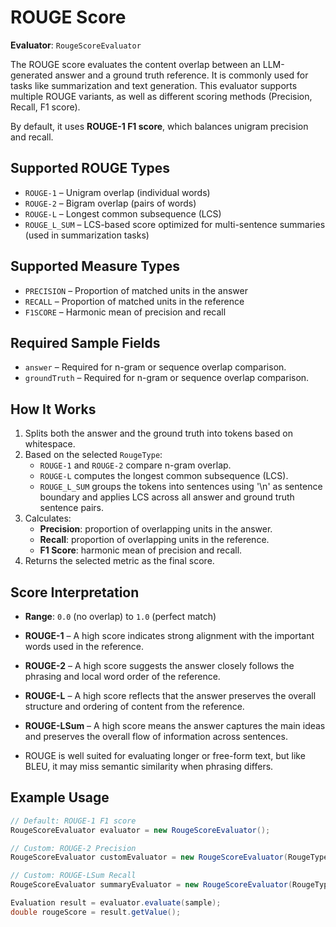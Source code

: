 # ROUGE Score

**Evaluator**: `RougeScoreEvaluator`

The ROUGE score evaluates the content overlap between an LLM-generated answer and a ground truth reference. It is
commonly used for tasks like summarization and text generation. This evaluator supports multiple ROUGE variants,
as well as different scoring methods (Precision, Recall, F1 score).

By default, it uses **ROUGE-1 F1 score**, which balances unigram precision and recall.

## Supported ROUGE Types

- `ROUGE-1` – Unigram overlap (individual words)
- `ROUGE-2` – Bigram overlap (pairs of words)
- `ROUGE-L` – Longest common subsequence (LCS)
- `ROUGE_L_SUM` – LCS-based score optimized for multi-sentence summaries (used in summarization tasks)

## Supported Measure Types

- `PRECISION` – Proportion of matched units in the answer
- `RECALL` – Proportion of matched units in the reference
- `F1SCORE` – Harmonic mean of precision and recall

## Required Sample Fields

- `answer` – Required for n-gram or sequence overlap comparison.
- `groundTruth` – Required for n-gram or sequence overlap comparison.

## How It Works

1. Splits both the answer and the ground truth into tokens based on whitespace.
2. Based on the selected `RougeType`:
    - `ROUGE-1` and `ROUGE-2` compare n-gram overlap.
    - `ROUGE-L` computes the longest common subsequence (LCS).
    - `ROUGE_L_SUM` groups the tokens into sentences using '\n' as sentence boundary and applies LCS across all answer
      and ground truth sentence pairs.
3. Calculates:
    - **Precision**: proportion of overlapping units in the answer.
    - **Recall**: proportion of overlapping units in the reference.
    - **F1 Score**: harmonic mean of precision and recall.
4. Returns the selected metric as the final score.

## Score Interpretation

- **Range**: `0.0` (no overlap) to `1.0` (perfect match)

- **ROUGE-1** – A high score indicates strong alignment with the important words used in the reference.

- **ROUGE-2** – A high score suggests the answer closely follows the phrasing and local word order of the reference.

- **ROUGE-L** – A high score reflects that the answer preserves the overall structure and ordering of content from the
  reference.

- **ROUGE-LSum** – A high score means the answer captures the main ideas and preserves the overall flow of information
  across sentences.

- ROUGE is well suited for evaluating longer or free-form text, but like BLEU, it may miss semantic similarity when phrasing differs.
## Example Usage

```java
// Default: ROUGE-1 F1 score
RougeScoreEvaluator evaluator = new RougeScoreEvaluator();

// Custom: ROUGE-2 Precision
RougeScoreEvaluator customEvaluator = new RougeScoreEvaluator(RougeType.ROUGE2, MeasureType.PRECISION);

// Custom: ROUGE-LSum Recall
RougeScoreEvaluator summaryEvaluator = new RougeScoreEvaluator(RougeType.ROUGE_L_SUM, MeasureType.RECALL);

Evaluation result = evaluator.evaluate(sample);
double rougeScore = result.getValue();
```
